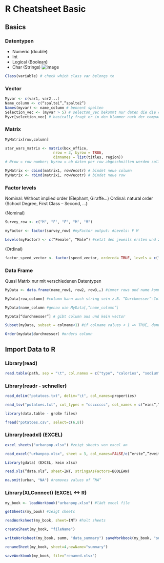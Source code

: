 # R Cheatsheet Basic
## Basics
### Datentypen
- Numeric (double) 
- Int 
- Logical (Boolean) 
- Char (Strings) 
![image](https://user-images.githubusercontent.com/25742415/196103314-00a41e51-c6dd-4ca1-a771-fe464ffc6281.png)

```R
Class(variable) # check which class var belongs to
```
### Vector 
```R
Myvar <- c(var1, var2...) 
Name_column <- c(“spalte1”,”spalte2”) 
Names(myvar) <- name_column # bennent spalten 
Selection_vec <- (myvar > 5) # selecton_vec bekommt nur daten die die condititionen erfüllen 
Myvr[selection_vec] # basically fragt er in den klammer nach der comparison und gibt dann nur die aus die erfüllt sind 
```

### Matrix 
```R
MyMatrix[row,column] 

star_wars_matrix <- matrix(box_office,  
                      nrow = 3, byrow = TRUE,
                      dimnames = list(titles, region)) 
# Nrow = row number; byrow = ob daten per row abgeschnitten werden sollen; Dimnames = liste(x,y) 

MyMatrix <- cbind(matrix1, rowVecotr) # bindet neue column 
MyMatrix <- rbind(matrix1, rowVecotr) # bindet neue row 
```

### Factor levels 
Nominal: Without implied order (Elephant, Giraffe…) 
Ordinal: natural order (School Degree, First Class – Second, …) 

(Nominal) 
```R
Survey_row <- c("M", "F", "F", "M", "M") 

myFactor <- factor(survey_row) #myFactor output: #Levels: F M 

Levels(myFactor) <- c(“Female”, “Male”) #setzt den jeweils ersten und zweiten Factor mit den Namen  
```
(Ordinal) 
```R
factor_speed_vector <- factor(speed_vector, ordered= TRUE, levels = c("slow","medium","fast")) 
```

### Data Frame 
Quasi Matrix nur mit verschiedenen Datentypen 
```R
MyData <- data.frame(name_row1, row2, row3,…) #immer rows und name kommt durch variablen 

MyData[row,column] #column kann auch string sein z.B. “Durchmesser”-Column 

MyData$name_column #genau wie MyData[,”name_column”] 

MyData[“durchmesser”] # gibt column aus und kein vector 

Subset(myData, subset = colname<1) #if colname values < 1 => TRUE, dann in Tabelle) 

Order(mydata$durchmesser) #orders column 
```

## Import Data to R
### Library(read) 
```R
read.table(path, sep = "\t", col.names = c("type", "calories", "sodium"), header=NONE) #sep = seperator
```

### Library(readr - schneller) 
```R
read_delim("potatoes.txt", delim="\t", col_names=properties) 

read_tsv("potatoes.txt", col_types = "cccccccc", col_names = c(“eins”,”zwei”) 

library(data.table - große files) 

fread("potatoes.csv", select=c(6,8)) 
```

### Library(readxl) (EXCEL) 
```R
excel_sheets("urbanpop.xlsx") #zeigt sheets von excel an 

read_excel("urbanpop.xlsx", sheet = 3, col_names=FALSE/c(“erste”,”zweite), skip=2) #ließt excel sheet 3 aus, hat custom column names oder automatische, und skippt die ersten zwei rows)lapply(excel_sheets("data.xlsx"), read_excel, path = "data.xlsx") #ließt alle excel sheets in eine liste 

Library(gdata) (EXCEL, kein xlsx) 

read.xls(“data.xls”, sheet=INT, stringsAsFactors=BOOLEAN) 

na.omit(urban, "NA") #removes values of “NA” 
```

### Library(XLConnect) (EXCEL <-> R) 
```R
my_book <- loadWorkbook("urbanpop.xlsx") #lädt excel file 

getSheets(my_book) #zeigt sheets 

readWorksheet(my_book, sheet=INT) #holt sheets 

createSheet(my_book, "fileName") 

writeWorksheet(my_book, summ, "data_summary") saveWorkbook(my_book, "summary.xlsx") 

renameSheet(my_book, sheet=4,newName="summary") 

saveWorkbook(my_book, file="renamed.xlsx") 
```
